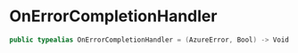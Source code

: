 # OnErrorCompletionHandler

``` swift
public typealias OnErrorCompletionHandler = (AzureError, Bool) -> Void
```
